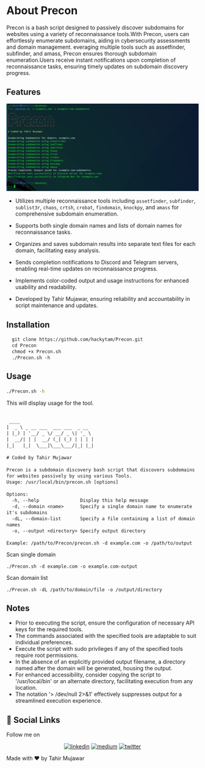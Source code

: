 
# About Precon

Precon is a bash script designed to passively discover subdomains for websites using a variety of reconnaissance tools.With Precon, users can effortlessly enumerate subdomains, aiding in cybersecurity assessments and domain management.
everaging multiple tools such as assetfinder, subfinder, and amass, Precon ensures thorough subdomain enumeration.Users receive instant notifications upon completion of reconnaissance tasks, ensuring timely updates on subdomain discovery progress.
## Features

![App Screenshot](precon.png)





- Utilizes multiple reconnaissance tools including `assetfinder`, `subfinder`, `sublist3r`, `chaos`, `crtsh`, `crobat`, `findomain`, `knockpy`, and `amass` for comprehensive subdomain enumeration.

- Supports both single domain names and lists of domain names for reconnaissance tasks.

- Organizes and saves subdomain results into separate text files for each domain, facilitating easy analysis.

- Sends completion notifications to Discord and Telegram servers, enabling real-time updates on reconnaissance progress.

- Implements color-coded output and usage instructions for enhanced usability and readability.

- Developed by Tahir Mujawar, ensuring reliability and accountability in script maintenance and updates.



## Installation

```Install Precon 
  git clone https://github.com/hackytam/Precon.git
  cd Precon
  chmod +x Precon.sh
  ./Precon.sh -h
```
## Usage

```Bash script
./Precon.sh -h
```

This will display usage for the tool.
```

 ____                           
|  _ \ _ __ ___  ___ ___  _ __                                                     
| |_) | '__/ _ \/ __/ _ \| '_ \                                                    
|  __/| | |  __/ (_| (_) | | | |                                                   
|_|   |_|  \___|\___\___/|_| |_|                                                   
                                                                                   
# Coded by Tahir Mujawar

Precon is a subdomain discovery bash script that discovers subdomains for websites passively by using various Tools.
Usage: /usr/local/bin/precon.sh [options]

Options:
  -h, --help               Display this help message
  -d, --domain <name>      Specify a single domain name to enumerate it's subdomains
  -dL, --domain-list       Specify a file containing a list of domain names
  -o, --output <directory> Specify output directory

Example: /path/to/Precon/precon.sh -d example.com -o /path/to/output

```
Scan single domain 
```
./Precon.sh -d example.com -o example.com-output 
```
Scan domain list 
```
./Precon.sh -dL /path/to/domain/file -o /output/directory
```
## Notes
- Prior to executing the script, ensure the configuration of necessary API keys for the required tools.
- The commands associated with the specified tools are adaptable to suit individual preferences. 
- Execute the script with sudo privileges if any of the specified tools require root permissions.
- In the absence of an explicitly provided output filename, a directory named after the domain will be generated, housing the output.
- For enhanced accessibility, consider copying the script to '/usr/local/bin' or an alternate directory, facilitating execution from any location.
- The notation '> /dev/null 2>&1' effectively suppresses output for a streamlined execution experience.
## 🔗 Social Links
Follow me on 


<p align="center">
  <a href="https://www.linkedin.com/in/hackytam"><img src="https://img.shields.io/badge/linkedin-0A66C2?style=for-the-badge&logo=linkedin&logoColor=white" alt="linkedin"></a>
  <a href="https://medium.com/@hackertam1"><img src="https://img.shields.io/badge/Medium-12100E?style=for-the-badge&logo=medium&logoColor=white" alt="medium"></a>
  <a href="https://twitter.com/hackytam"><img src="https://img.shields.io/badge/twitter-1DA1F2?style=for-the-badge&logo=twitter&logoColor=white" alt="twitter"></a>
</p>
Made with ❤️ by Tahir Mujawar
